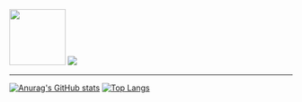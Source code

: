 <img src="https://media.giphy.com/media/KzJkzjggfGN5Py6nkT/giphy.gif" width=100 height=100>

<img src="https://media.giphy.com/media/vWetSaUaNNrdpNNcAX/giphy.gif">

---
[![Anurag's GitHub stats](https://github-readme-stats.vercel.app/api?username=danrongLi&show_icons=true&theme=radical)](https://github.com/anuraghazra/github-readme-stats)
[![Top Langs](https://github-readme-stats.vercel.app/api/top-langs/?username=danrongLi&layout=compact&theme=radical)](https://github.com/anuraghazra/github-readme-stats)
